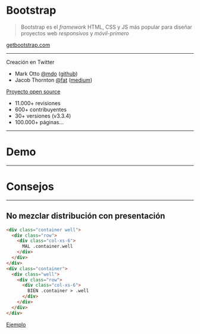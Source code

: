 # Bootstrap

> Bootstrap es el _framework_ HTML, CSS y JS más popular
> para diseñar proyectos web _responsivos_ y _móvil-primero_

[getbootstrap.com](http://getbootstrap.com)



---

Creación en Twitter

* Mark Otto [@mdo](https://twitter.com/mdo) ([github](https://github.com))
* Jacob Thornton [@fat](https://twitter.com/fat) ([medium](https://medium.com/))

[Proyecto open source](https://github.com/twbs/bootstrap)

* 11.000+ revisiones
* 600+ contribuyentes
* 30+ versiones (v3.3.4)
* 100.000+ páginas...

---

# Demo

---

# Consejos

---

## No mezclar distribución con presentación

```html
<div class="container well">
  <div class="row">
    <div class="col-xs-6">
      MAL .container.well
    </div>
  </div>
</div>
<div class="container">
  <div class="well">
    <div class="row">
      <div class="col-xs-6">
        BIEN .container > .well
      </div>
    </div>
  </div>
</div>
```

[Ejemplo](/ex/mezclar.html)
